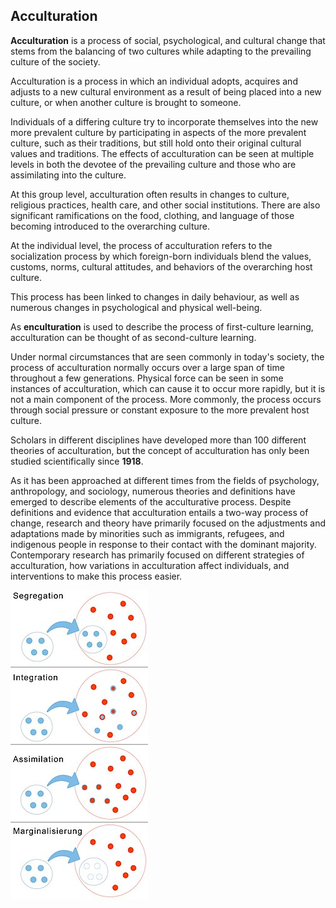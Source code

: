 ## Acculturation

**Acculturation** is a process of social, psychological, and cultural change that stems from the balancing of two cultures while adapting to the prevailing culture of the society. 

Acculturation is a process in which an individual adopts, acquires and adjusts to a new cultural environment as a result of being placed into a new culture, or when another culture is brought to someone. 

Individuals of a differing culture try to incorporate themselves into the new more prevalent culture by participating in aspects of the more prevalent culture, such as their traditions, but still hold onto their original cultural values and traditions. The effects of acculturation can be seen at multiple levels in both the devotee of the prevailing culture and those who are assimilating into the culture.

At this group level, acculturation often results in changes to culture, religious practices, health care, and other social institutions. There are also significant ramifications on the food, clothing, and language of those becoming introduced to the overarching culture.

At the individual level, the process of acculturation refers to the socialization process by which foreign-born individuals blend the values, customs, norms, cultural attitudes, and behaviors of the overarching host culture. 

This process has been linked to changes in daily behaviour, as well as numerous changes in psychological and physical well-being. 

As **enculturation** is used to describe the process of first-culture learning, acculturation can be thought of as second-culture learning.

Under normal circumstances that are seen commonly in today's society, the process of acculturation normally occurs over a large span of time throughout a few generations. Physical force can be seen in some instances of acculturation, which can cause it to occur more rapidly, but it is not a main component of the process. More commonly, the process occurs through social pressure or constant exposure to the more prevalent host culture.

Scholars in different disciplines have developed more than 100 different theories of acculturation, but the concept of acculturation has only been studied scientifically since **1918**.

As it has been approached at different times from the fields of psychology, anthropology, and sociology, numerous theories and definitions have emerged to describe elements of the acculturative process. Despite definitions and evidence that acculturation entails a two-way process of change, research and theory have primarily focused on the adjustments and adaptations made by minorities such as immigrants, refugees, and indigenous people in response to their contact with the dominant majority. Contemporary research has primarily focused on different strategies of acculturation, how variations in acculturation affect individuals, and interventions to make this process easier.



![img](./images/220px-Akkulturationsformen.jpg)



